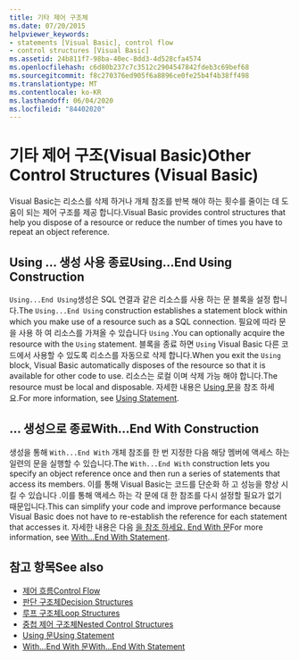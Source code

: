 ```yaml
---
title: 기타 제어 구조체
ms.date: 07/20/2015
helpviewer_keywords:
- statements [Visual Basic], control flow
- control structures [Visual Basic]
ms.assetid: 24b811f7-98ba-40ec-8dd3-4d528cfa4574
ms.openlocfilehash: c6d80b237c7c3512c2904547842fdeb3c69bef68
ms.sourcegitcommit: f8c270376ed905f6a8896ce0fe25b4f4b38ff498
ms.translationtype: MT
ms.contentlocale: ko-KR
ms.lasthandoff: 06/04/2020
ms.locfileid: "84402020"
---
```

# <a name="other-control-structures-visual-basic"></a><span data-ttu-id="eff3e-102">기타 제어 구조(Visual Basic)</span><span class="sxs-lookup"><span data-stu-id="eff3e-102">Other Control Structures (Visual Basic)</span></span>
<span data-ttu-id="eff3e-103">Visual Basic는 리소스를 삭제 하거나 개체 참조를 반복 해야 하는 횟수를 줄이는 데 도움이 되는 제어 구조를 제공 합니다.</span><span class="sxs-lookup"><span data-stu-id="eff3e-103">Visual Basic provides control structures that help you dispose of a resource or reduce the number of times you have to repeat an object reference.</span></span>  
  
## <a name="usingend-using-construction"></a><span data-ttu-id="eff3e-104">Using ... 생성 사용 종료</span><span class="sxs-lookup"><span data-stu-id="eff3e-104">Using...End Using Construction</span></span>  
 <span data-ttu-id="eff3e-105">`Using...End Using`생성은 SQL 연결과 같은 리소스를 사용 하는 문 블록을 설정 합니다.</span><span class="sxs-lookup"><span data-stu-id="eff3e-105">The `Using...End Using` construction establishes a statement block within which you make use of a resource such as a SQL connection.</span></span> <span data-ttu-id="eff3e-106">필요에 따라 문을 사용 하 여 리소스를 가져올 수 있습니다 `Using` .</span><span class="sxs-lookup"><span data-stu-id="eff3e-106">You can optionally acquire the resource with the `Using` statement.</span></span> <span data-ttu-id="eff3e-107">블록을 종료 하면 `Using` Visual Basic 다른 코드에서 사용할 수 있도록 리소스를 자동으로 삭제 합니다.</span><span class="sxs-lookup"><span data-stu-id="eff3e-107">When you exit the `Using` block, Visual Basic automatically disposes of the resource so that it is available for other code to use.</span></span> <span data-ttu-id="eff3e-108">리소스는 로컬 이며 삭제 가능 해야 합니다.</span><span class="sxs-lookup"><span data-stu-id="eff3e-108">The resource must be local and disposable.</span></span> <span data-ttu-id="eff3e-109">자세한 내용은 [Using 문](../../../language-reference/statements/using-statement.md)을 참조 하세요.</span><span class="sxs-lookup"><span data-stu-id="eff3e-109">For more information, see [Using Statement](../../../language-reference/statements/using-statement.md).</span></span>  
  
## <a name="withend-with-construction"></a><span data-ttu-id="eff3e-110">... 생성으로 종료</span><span class="sxs-lookup"><span data-stu-id="eff3e-110">With...End With Construction</span></span>  
 <span data-ttu-id="eff3e-111">생성을 통해 `With...End With` 개체 참조를 한 번 지정한 다음 해당 멤버에 액세스 하는 일련의 문을 실행할 수 있습니다.</span><span class="sxs-lookup"><span data-stu-id="eff3e-111">The `With...End With` construction lets you specify an object reference once and then run a series of statements that access its members.</span></span> <span data-ttu-id="eff3e-112">이를 통해 Visual Basic는 코드를 단순화 하 고 성능을 향상 시킬 수 있습니다 .이를 통해 액세스 하는 각 문에 대 한 참조를 다시 설정할 필요가 없기 때문입니다.</span><span class="sxs-lookup"><span data-stu-id="eff3e-112">This can simplify your code and improve performance because Visual Basic does not have to re-establish the reference for each statement that accesses it.</span></span> <span data-ttu-id="eff3e-113">자세한 내용은 다음 [을 참조 하세요. End With 문](../../../language-reference/statements/with-end-with-statement.md)</span><span class="sxs-lookup"><span data-stu-id="eff3e-113">For more information, see [With...End With Statement](../../../language-reference/statements/with-end-with-statement.md).</span></span>  
  
## <a name="see-also"></a><span data-ttu-id="eff3e-114">참고 항목</span><span class="sxs-lookup"><span data-stu-id="eff3e-114">See also</span></span>

- [<span data-ttu-id="eff3e-115">제어 흐름</span><span class="sxs-lookup"><span data-stu-id="eff3e-115">Control Flow</span></span>](index.md)
- [<span data-ttu-id="eff3e-116">판단 구조체</span><span class="sxs-lookup"><span data-stu-id="eff3e-116">Decision Structures</span></span>](decision-structures.md)
- [<span data-ttu-id="eff3e-117">루프 구조체</span><span class="sxs-lookup"><span data-stu-id="eff3e-117">Loop Structures</span></span>](loop-structures.md)
- [<span data-ttu-id="eff3e-118">중첩 제어 구조체</span><span class="sxs-lookup"><span data-stu-id="eff3e-118">Nested Control Structures</span></span>](nested-control-structures.md)
- [<span data-ttu-id="eff3e-119">Using 문</span><span class="sxs-lookup"><span data-stu-id="eff3e-119">Using Statement</span></span>](../../../language-reference/statements/using-statement.md)
- [<span data-ttu-id="eff3e-120">With...End With 문</span><span class="sxs-lookup"><span data-stu-id="eff3e-120">With...End With Statement</span></span>](../../../language-reference/statements/with-end-with-statement.md)
